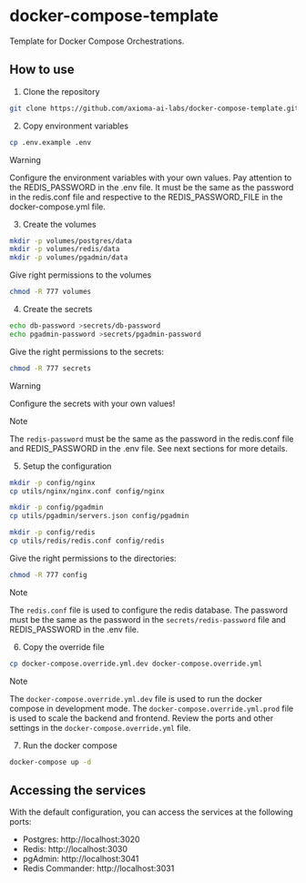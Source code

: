 # docker-compose-template
Template for Docker Compose Orchestrations.

## How to use
1. Clone the repository

```bash
git clone https://github.com/axioma-ai-labs/docker-compose-template.git
```

2. Copy environment variables

```bash
cp .env.example .env
```

> [!WARNING]
> Configure the environment variables with your own values.
> Pay attention to the REDIS_PASSWORD in the .env file. It must be the same as the password in the redis.conf file and respective to the REDIS_PASSWORD_FILE in the docker-compose.yml file.

3. Create the volumes

```bash
mkdir -p volumes/postgres/data
mkdir -p volumes/redis/data
mkdir -p volumes/pgadmin/data
```

Give right permissions to the volumes

```bash
chmod -R 777 volumes
```

4. Create the secrets

```bash
echo db-password >secrets/db-password
echo pgadmin-password >secrets/pgadmin-password
```

Give the right permissions to the secrets:

```bash
chmod -R 777 secrets
```

> [!WARNING]
> Configure the secrets with your own values!

> [!NOTE]
> The `redis-password` must be the same as the password in the redis.conf file and REDIS_PASSWORD in the .env file. See next sections for more details.

5. Setup the configuration

```bash
mkdir -p config/nginx
cp utils/nginx/nginx.conf config/nginx

mkdir -p config/pgadmin
cp utils/pgadmin/servers.json config/pgadmin

mkdir -p config/redis
cp utils/redis/redis.conf config/redis
```

Give the right permissions to the directories:

```bash
chmod -R 777 config
```

> [!NOTE]
> The `redis.conf` file is used to configure the redis database. The password must be the same as the password in the `secrets/redis-password` file and REDIS_PASSWORD in the .env file.

6. Copy the override file

```bash
cp docker-compose.override.yml.dev docker-compose.override.yml
```

> [!NOTE]
> The `docker-compose.override.yml.dev` file is used to run the docker compose in development mode.
> The `docker-compose.override.yml.prod` file is used to scale the backend and frontend.
> Review the ports and other settings in the `docker-compose.override.yml` file.

7. Run the docker compose

```bash
docker-compose up -d
```

## Accessing the services

With the default configuration, you can access the services at the following ports:

- Postgres: http://localhost:3020
- Redis: http://localhost:3030
- pgAdmin: http://localhost:3041
- Redis Commander: http://localhost:3031
